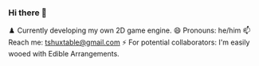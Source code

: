 ### Hi there 👋

<!--
**thuxtable/thuxtable** is a ✨ _special_ ✨ repository because its `README.md` (this file) appears on your GitHub profile.

Here are some ideas to get you started:

-->

♟️ Currently developing my own 2D game engine.
😄 Pronouns: he/him
📫 Reach me: tshuxtable@gmail.com
⚡ For potential collaborators: I'm easily wooed with Edible Arrangements.
